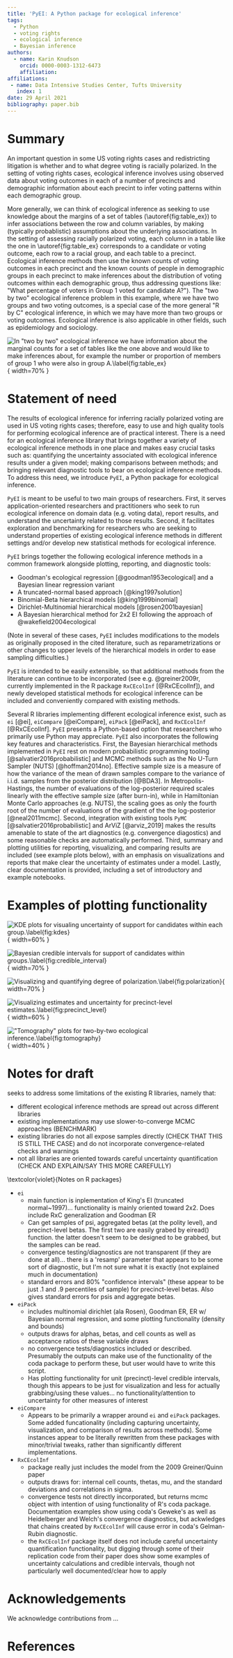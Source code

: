 ```yaml
---
title: 'PyEI: A Python package for ecological inference'
tags:
  - Python
  - voting rights
  - ecological inference
  - Bayesian inference
authors:
  - name: Karin Knudson
    orcid: 0000-0003-1312-6473
    affiliation: 
affiliations:
 - name: Data Intensive Studies Center, Tufts University
   index: 1
date: 29 April 2021
bibliography: paper.bib
---
```


# Summary

An important question in some US voting rights cases and
redistricting litigation is whether and to what degree voting is racially polarized.
In the setting of voting rights cases, ecological inference involves using
observed data about voting outcomes in each of a number of precincts and demographic information
about each precint to infer voting patterns within each demographic group.

More generally, we can think of ecological inference as seeking to use knowledge about the margins of a set of tables (\autoref{fig:table_ex}) to infer associations between the row and column variables, by making (typically probablistic) assumptions about the underlying associations. In the setting of assessing racially polarized voting, each column in a table like the one in \autoref{fig:table_ex} corresponds to a candidate or voting outcome, each row to a racial group, and each table to a precinct. Ecological inference methods then use the known counts of voting outcomes in each precinct and the known counts of people in demographic groups in each precinct to make inferences about the distribution of voting outcomes within each demographic group, thus addressing questions like: "What percentage of voters in Group 1 voted for candidate A?"). The "two by two" ecological inference problem in this example, where we have two groups and two voting outcomes, is a special case of the more general "R by C" ecological inference, in which we may have more than two groups or voting outcomes.
Ecological inference is also applicable in other fields, such as epidemiology and sociology.

![In "two by two" ecological inference we have information about the marginal counts for a set of tables like the one above and would like to make inferences about, for example the number or proportion of members of group 1 who were also in group A.\label{fig:table_ex}](figs/table_ex.png){ width=70% }

# Statement of need

The results of ecological inference for inferring racially polarized voting are used in
US voting rights cases; therefore, easy to use and high quality tools for performing ecological inference are of practical interest. There is a need for an ecological inference library that 
brings together a variety of ecological inference methods in one place and makes easy
crucial tasks such as: quantifying the uncertainty associated with ecological inference
results under a given model; making comparisons between methods; and bringing relevant 
diagnostic tools to bear on ecological inference methods. To address this need, 
we introduce `PyEI`, a Python package for ecological inference. 

`PyEI` is meant to be useful to two main groups of researchers. First, it serves application-oriented researchers and practitioners who seek to run ecological inference on domain data (e.g. voting data), report results, and understand the uncertainty related to those results.
Second, it facilitates exploration and benchmarking for researchers who are seeking to understand properties of existing
ecological inference methods in different settings and/or develop new statistical methods for ecological inference.

`PyEI` brings together the following ecological inference methods in a common framework alongside plotting, reporting, and diagnostic tools:

- Goodman's ecological regression [@goodman1953ecological] and a Bayesian linear regression variant
- A truncated-normal based approach [@king1997solution]
- Binomial-Beta hierarchical models [@king1999binomial]
- Dirichlet-Multinomial hierarchical models [@rosen2001bayesian]
- A Bayesian hierarchical method for 2x2 EI following the approach of @wakefield2004ecological

(Note in several of these cases, `PyEI` includes modifications to the models as originally proposed in the cited literature, such as reparametrizations or other changes to upper levels of the hierarchical models in order to ease sampling difficulties.)

`PyEI` is intended to be easily extensible, so that additional methods from the literature can continue to be incorporated (see e.g. @greiner2009r, currently implemented in the R package `RxCEcolInf` [@RxCEcolInf]), and newly developed statistical methods for ecological inference can be included and conveniently compared with existing methods.

Several R libraries implementing different ecological inference exist, such as `ei` [@ei], `eiCompare` [@eiCompare], `eiPack` [@eiPack], and `RxCEcolInf` [@RxCEcolInf]. `PyEI` presents a Python-based option that researchers who primarily use Python may appreciate. `PyEI` also 
incorporates the following key features and characteristics. First, the Bayesian hierarchical methods implemented in `PyEI` rest on modern probabilistic programming tooling [@salvatier2016probabilistic] and MCMC methods such as the No U-Turn Sampler (NUTS) [@hoffman2014no]. Effective sample size is a measure of how the variance of the mean of drawn samples compare to the variance of i.i.d. samples from the posterior distribution [@BDA3].
In Metropolis-Hastings, the number of evaluations of the log-posterior required scales linearly with the effective sample size (after burn-in), while in Hamiltonian Monte Carlo approaches (e.g. NUTS), the scaling goes as only the fourth root of the number of evaluations of the gradient of the the log-posterior [@neal2011mcmc].
 Second, integration with existing tools `PyMC` [@salvatier2016probabilistic] and ArViZ [@arviz_2019] makes the results amenable to state of the art diagnostics (e.g. convergence diagostics) and some reasonable checks are automatically performed. Third, summary and plotting utilities for reporting, visualizing, and comparing results are included (see example plots below), with an emphasis on visualizations and reports that make clear the uncertainty of estimates under a model. Lastly, clear documentation is provided, including a set of introductory and example notebooks.

# Examples of plotting functionality

![KDE plots for visualing uncertainty of support for candidates within each group.\label{fig:kdes}](figs/kdes.png){ width=60% } 

![Bayesian credible intervals for support of candidates within groups.\label{fig:credible_interval}](figs/credible_interval.png){ width=70% }

![Visualizing and quantifying degree of polarization.\label{fig:polarization}](figs/polarization.png){ width=70% }

![Visualizing estimates and uncertainty for precinct-level estimates.\label{fig:precinct_level}](figs/precinct_level.png){ width=60% }

!["Tomography" plots for two-by-two ecological inference.\label{fig:tomography}](figs/tomography.png){ width=40% }

# Notes for draft
seeks to address some limitations of the existing R libraries, namely that:

- different ecological inference methods are spread out across different libraries
- existing implementations may use slower-to-converge MCMC approaches (BENCHMARK)
- existing libraries do not all expose samples directly (CHECK THAT THIS IS STILL THE CASE) and do not incorporate convergence-related checks and warnings
- not all libraries are oriented towards careful uncertainty quantification (CHECK AND EXPLAIN/SAY THIS MORE CAREFULLY)

\textcolor{violet}{Notes on R packages}

  - `ei`
    - main function is inplementation of King's EI (truncated normal~1997)... functionality is mainly oriented toward 2x2.  Does include RxC generalization and Goodman ER
    - Can get samples of psi, aggregated betas (at the polity level), and precinct-level betas.  The first two are easily grabed by eiread() function.  the latter doesn't seem to be designed to be grabbed, but the samples can be read.
    - convergence testing/diagnostics are not transparent (if they are done at all)... there is a 'resamp' parameter that appears to be some sort of diagnostic, but I'm not sure what it is exactly (not explained much in documentation)
    - standard errors and 80% "confidence intervals" (these appear to be just .1 and .9 percentiles of sample) for precinct-level betas.  Also gives standard errors for psis and aggregate betas.
  - `eiPack`
    - includes multinomial dirichlet (ala Rosen), Goodman ER, ER w/ Bayesian normal regression, and some plotting functionality (density and bounds)
    - outputs draws for alphas, betas, and cell counts as well as acceptance ratios of these variable draws
    - no convergence tests/diagnostics included or described.  Presumably the outputs can make use of the functionality of the coda package to perform these, but user would have to write this script.
    - Has plotting functionality for unit (precinct)-level credible intervals, though this appears to be just for visualization and less for actually grabbing/using these values... no functionality/attention to uncertainty for other measures of interest
  - `eiCompare`
    - Appears to be primarily a wrapper around `ei` and `eiPack` packages.  Some added funcationality (including capturing uncertainty, visualization, and comparison of results across methods).  Some instances appear to be literally rewritten from these packages with minor/trivial tweaks, rather than significantly different implementations.
  - `RxCEcolInf`
    - package really just includes the model from the 2009 Greiner/Quinn paper
    - outputs draws for: internal cell counts, thetas, mu, and the standard deviations and correlations in sigma.
    - convergence tests not directly incorporated, but returns mcmc object with intention of using functionality of R's coda package.  Documentation examples show using coda's Geweke's as well as Heidelberger and Welch's convergence diagnostics, but ackwledges that chains created by `RxCEcolInf` will cause error in coda's Gelman-Rubin diagnostic.
    - the `RxCEcolInf` package itself does not include careful uncertainty quantification functionality, but digging through some of their replication code from their paper does show some examples of uncertainty calculations and credible intervals, though not particularly well documented/clear how to apply


# Acknowledgements

We acknowledge contributions from ...

# References

